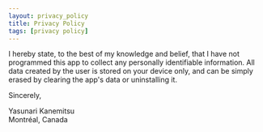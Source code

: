 ```yaml
---
layout: privacy_policy
title: Privacy Policy
tags: [privacy policy]
---
```

I hereby state, to the best of my knowledge and belief, that I have not programmed this app to collect any personally identifiable information. All data created by the user is stored on your device only, and can be simply erased by clearing the app's data or uninstalling it.

Sincerely,

Yasunari Kanemitsu\
Montréal, Canada